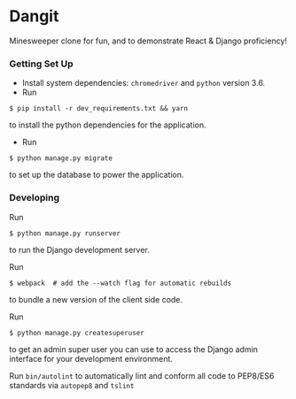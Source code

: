 # Dangit

Minesweeper clone for fun, and to demonstrate React & Django proficiency!

### Getting Set Up

- Install system dependencies:  `chromedriver` and `python` version 3.6.
- Run
```
$ pip install -r dev_requirements.txt && yarn
```
to install the python dependencies for the application.
- Run
```
$ python manage.py migrate
```
to set up the database to power the application.


### Developing

Run

```
$ python manage.py runserver
```

to run the Django development server.

Run
```
$ webpack  # add the --watch flag for automatic rebuilds
```
to bundle a new version of the client side code.

Run
```
$ python manage.py createsuperuser
```
to get an admin super user you can use to access the Django admin interface for your development environment.

Run `bin/autolint` to automatically lint and conform all code to PEP8/ES6 standards via `autopep8` and `tslint`
